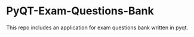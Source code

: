 # PyQT-Exam-Questions-Bank
This repo includes an application for exam questions bank written in pyqt.
